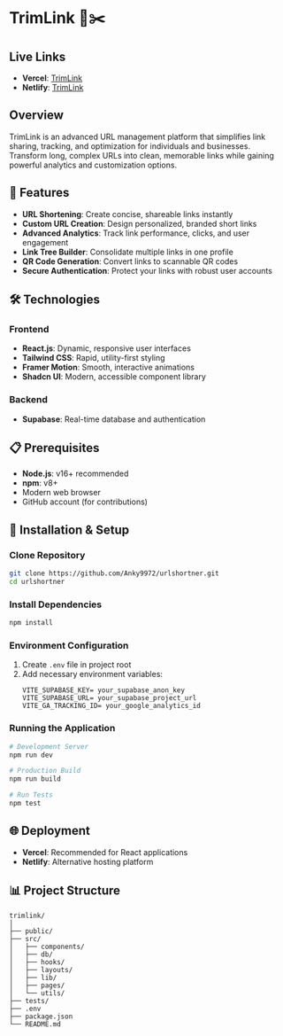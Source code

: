 # TrimLink 🔗✂️
## Live Links
- **Vercel**: [TrimLink](https://trimlynk.com)
- **Netlify**: [TrimLink](https://trimlink.netlify.app/)

## Overview
TrimLink is an advanced URL management platform that simplifies link sharing, tracking, and optimization for individuals and businesses. Transform long, complex URLs into clean, memorable links while gaining powerful analytics and customization options.

## 🚀 Features
- **URL Shortening**: Create concise, shareable links instantly
- **Custom URL Creation**: Design personalized, branded short links
- **Advanced Analytics**: Track link performance, clicks, and user engagement
- **Link Tree Builder**: Consolidate multiple links in one profile
- **QR Code Generation**: Convert links to scannable QR codes
- **Secure Authentication**: Protect your links with robust user accounts

## 🛠 Technologies

### Frontend
- **React.js**: Dynamic, responsive user interfaces
- **Tailwind CSS**: Rapid, utility-first styling
- **Framer Motion**: Smooth, interactive animations
- **Shadcn UI**: Modern, accessible component library

### Backend
- **Supabase**: Real-time database and authentication

## 📋 Prerequisites
- **Node.js**: v16+ recommended
- **npm**: v8+ 
- Modern web browser
- GitHub account (for contributions)

## 🔧 Installation & Setup

### Clone Repository
```bash
git clone https://github.com/Anky9972/urlshortner.git
cd urlshortner
```

### Install Dependencies
```bash
npm install
```

### Environment Configuration
1. Create `.env` file in project root
2. Add necessary environment variables:
   ```
   VITE_SUPABASE_KEY= your_supabase_anon_key
   VITE_SUPABASE_URL= your_supabase_project_url
   VITE_GA_TRACKING_ID= your_google_analytics_id
   ```
### Running the Application
```bash
# Development Server
npm run dev

# Production Build
npm run build

# Run Tests
npm test
```

## 🌐 Deployment
- **Vercel**: Recommended for React applications
- **Netlify**: Alternative hosting platform

## 📊 Project Structure
```
trimlink/
│
├── public/
├── src/
│   ├── components/
│   ├── db/
│   ├── hooks/
│   ├── layouts/
│   ├── lib/
│   ├── pages/
│   └── utils/
├── tests/
├── .env
├── package.json
└── README.md
```

